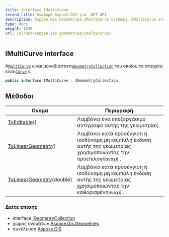 ```yaml
---
title: Interface IMultiCurve
second_title: Αναφορά Aspose.GIS για .NET API
description: Aspose.Gis.Geometries.IMultiCurve διεπαφή. ΑMultiCurve είναι μονοδιάστατηGeometryCollection του οποίου τα στοιχεία είναιCurve s.
type: docs
weight: 1040
url: /el/net/aspose.gis.geometries/imulticurve/
---
```

## IMultiCurve interface

Α[`MultiCurve`](../multicurve/) είναι μονοδιάστατη[`GeometryCollection`](../geometrycollection/) του οποίου τα στοιχεία είναι[`Curve`](../curve/) s.

```csharp
public interface IMultiCurve : IGeometryCollection
```

## Μέθοδοι

| Ονομα | Περιγραφή |
| --- | --- |
| [ToEditable](../../aspose.gis.geometries/imulticurve/toeditable/)() | Λαμβάνει ένα επεξεργάσιμο αντίγραφο αυτής της γεωμετρίας. |
| [ToLinearGeometry](../../aspose.gis.geometries/imulticurve/tolineargeometry/#tolineargeometry)() | Λαμβάνει κατά προσέγγιση ή ισοδύναμη μη καμπύλη έκδοση αυτής της γεωμετρίας χρησιμοποιώντας την προεπιλογή`ανοχή` . |
| [ToLinearGeometry](../../aspose.gis.geometries/imulticurve/tolineargeometry/#tolineargeometry_1)(double) | Λαμβάνει κατά προσέγγιση ή ισοδύναμη μη καμπύλη έκδοση αυτής της γεωμετρίας χρησιμοποιώντας την καθορισμένη`ανοχή` . |

### Δείτε επίσης

* interface [IGeometryCollection](../igeometrycollection/)
* χώρος ονομάτων [Aspose.Gis.Geometries](../../aspose.gis.geometries/)
* συνέλευση [Aspose.GIS](../../)


